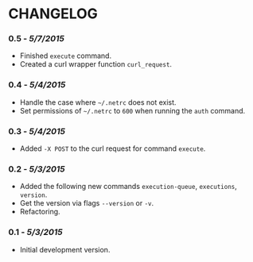CHANGELOG
=========

### 0.5 - *5/7/2015*
- Finished `execute` command.
- Created a curl wrapper function `curl_request`.

### 0.4 - *5/4/2015*
- Handle the case where `~/.netrc` does not exist.
- Set permissions of `~/.netrc` to `600` when running the `auth` command.

### 0.3 - *5/4/2015*
- Added `-X POST` to the curl request for command `execute`.

### 0.2 - *5/3/2015*
- Added the following new commands `execution-queue`, `executions`, `version`.
- Get the version via flags `--version` or `-v`.
- Refactoring.

### 0.1 - *5/3/2015*
- Initial development version.
